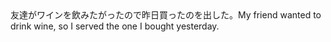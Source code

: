 <tr><td>友達がワインを飲みたがったので昨日買ったのを出した。<td><tr><tr><td>My friend wanted to drink wine, so I served the one I bought yesterday.<td><tr></table>

